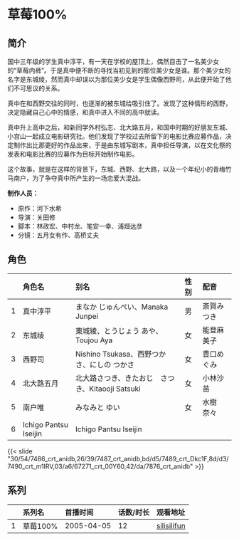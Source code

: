 # 草莓100%


## 简介

国中三年级的学生真中淳平，有一天在学校的屋顶上，偶然目击了一名美少女的“草莓内裤”。于是真中便不断的寻找当初见到的那位美少女是谁。那个美少女的名字是东城绫，然而真中却误以为那位美少女是学生偶像西野司，从此便开始了他们不可思议的关系。

真中在和西野交往的同时，也逐渐的被东城给吸引住了。发现了这种情形的西野，决定隐藏自己心中的情感，和真中进入不同的高中就读。

真中升上高中之后，和新同学外村弘志、北大路五月，和国中时期的好朋友东城、小宫山一起成立电影研究社。他们发现了学校过去所留下的电影比赛应募作品，决定制作出比那更好的作品出来，于是由东城写剧本，真中担任导演，以在文化祭的发表和电影比赛的应募作为目标开始制作电影。

这个故事，就是在这样的背景下，东城、西野、北大路，以及一个年纪小的青梅竹马南户，为了争夺真中所产生的一场恋爱大混战。

**制作人员：**
- 原作：河下水希
- 导演：关田修
- 脚本：林政宏、中村龙、笔安一幸、浦畑达彦
- 分镜：五月女有作、高桥丈夫

## 角色

|     |   角色名   |   别名  | 性别 |  配音  |
|:--- |:------  |:----      |:---  |:--   |
| 1 | 真中淳平 | まなか じゅんぺい、Manaka Junpei | 男 | 斎賀みつき |
| 2 | 东城绫 | 東城綾、とうじょう あや、Toujou Aya | 女 | 能登麻美子 |
| 3 | 西野司 | Nishino Tsukasa、西野つかさ、にしの つかさ | 女 | 豊口めぐみ |
| 4 | 北大路五月 | 北大路さつき、きたおじ　さつき、Kitaooji Satsuki | 女 | 小林沙苗 |
| 5 | 南户唯 | みなみと ゆい | 女 | 水樹奈々 |
| 6 | Ichigo Pantsu Iseijin | Ichigo Pantsu Iseijin |  |  |

{{< slide "30/54/7486_crt_anidb,26/39/7487_crt_anidb,bd/d5/7489_crt_Dkc1F,8d/d3/7490_crt_m1lRV,03/a6/67271_crt_00Y60,42/da/7876_crt_anidb" >}}

## 系列

|     |   系列名   |   首播时间  | 话数/时长  | 观看地址 |
|:---  |:------    |:----      |:---       |:---  |
| 1 | 草莓100% | 2005-04-05 | 12 | [silisilifun](https://www.silisilifun.com/vodplay/6v77777Z/2/1/)  |



